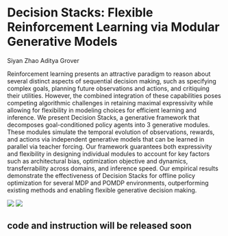 # Decision Stacks: Flexible Reinforcement Learning via Modular Generative Models
Siyan Zhao
Aditya Grover


Reinforcement learning presents an attractive paradigm to reason about several distinct aspects of sequential decision making, such as specifying complex goals, planning future observations and actions, and critiquing their utilities. However, the combined integration of these capabilities poses competing algorithmic challenges in retaining maximal expressivity while allowing for flexibility in modeling choices for efficient learning and inference. We present Decision Stacks, a generative framework that decomposes goal-conditioned policy agents into 3 generative modules. These modules simulate the temporal evolution of observations, rewards, and actions via independent generative models that can be learned in parallel via teacher forcing. Our framework guarantees both expressivity and flexibility in designing individual modules to account for key factors such as architectural bias, optimization objective and dynamics, transferrability across domains, and inference speed. Our empirical results demonstrate the effectiveness of Decision Stacks for offline policy optimization for several MDP and POMDP environments, outperforming existing methods and enabling flexible generative decision making.

![](https://github.com/siyan-zhao/decision-stacks/resources/traj.gif)
![](https://github.com/siyan-zhao/decision-stacks/resources/ds.gif)

## code and instruction will be released soon
